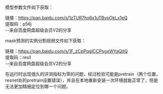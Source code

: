 模型参数文件如下获取：  

链接：https://pan.baidu.com/s/1zTUR7hx6x1uTBvpOkLx1eQ   
提取码：p56j   
--来自百度网盘超级会员V2的分享  
  
mask预测的实例分割视频文件如下获取：  

链接：https://pan.baidu.com/s/1F_zCpPqgICCPsgxWYaQitQ   
提取码：reo1   
--来自百度网盘超级会员V2的分享  

在运行时出现很久的评测指标为零的问题，经过检验可能是pretrain（两个位置，resnet处的pretrain设置错误），并且在本地重新安装一次环境就能正常了，但是无法更加精细定位到哪一个问题。  
